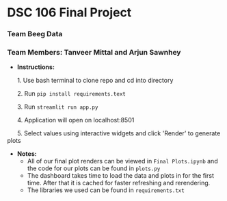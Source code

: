 # DSC 106 Final Project
### Team Beeg Data
### Team Members: Tanveer Mittal and Arjun Sawnhey

+ **Instructions:**

&nbsp;&nbsp;&nbsp;&nbsp;&nbsp;&nbsp;1. Use bash terminal to clone repo and cd into directory

&nbsp;&nbsp;&nbsp;&nbsp;&nbsp;&nbsp;2. Run `pip install requirements.text`

&nbsp;&nbsp;&nbsp;&nbsp;&nbsp;&nbsp;3. Run `streamlit run app.py`

&nbsp;&nbsp;&nbsp;&nbsp;&nbsp;&nbsp;4. Application will open on localhost:8501

&nbsp;&nbsp;&nbsp;&nbsp;&nbsp;&nbsp;5. Select values using interactive widgets and click 'Render' to generate plots

+ **Notes:**
  + All of our final plot renders can be viewed in `Final Plots.ipynb` and the code for our plots can be found in `plots.py`
  + The dashboard takes time to load the data and plots in for the first time. After that it is cached for faster refreshing and rerendering.
  + The libraries we used can be found in `requirements.txt`
